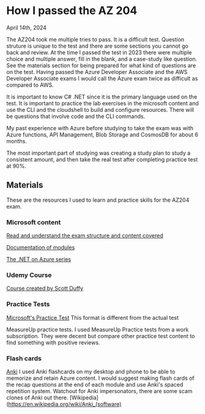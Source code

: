 # How I passed the AZ 204

April 14th, 2024

The AZ204 took me multiple tries to pass. It is a difficult test. Question struture is unique to the test and there are some sections you cannot go back and review. At the time I passed the test in 2023 there were multiple choice and multiple answer, fill in the blank, and a case-study like question. See the materials section for being prepared for what kind of questions are on the test. Having passed the Azure Developer Associate and the AWS Developer Associate exams I would call the Azure exam twice as difficult as compared to AWS.

It is important to know C# .NET since it is the primary language used on the test. It is important to practice the lab exercises in the microsoft content and use the CLI and the cloudshell to build and configure resources. There will be questions that involve code and the CLI commands.

My past experience with Azure before studying to take the exam was with Azure functions, API Management, Blob Storage and CosmosDB for about 6 months.

The most important part of studying was creating a study plan to study a consistent amount, and then take the real test after completing practice test at 90%.

## **Materials**

These are the resources I used to learn and practice skills for the AZ204 exam.

### **Microsoft content**

[Read and understand the exam structure and content covered](https://learn.microsoft.com/en-us/credentials/certifications/resources/study-guides/az-204)

[Documentation of modules](https://learn.microsoft.com/en-us/credentials/certifications/azure-developer/?practice-assessment-type=certification#certification-prepare-for-the-exam)

[The .NET on Azure series](https://www.youtube.com/watch?v=EzdqO6jX8u4&list=PLdo4fOcmZ0oVSBX3Lde8owu6dSgZLIXfu)

### **Udemy Course**

[Course created by Scott Duffy](https://www.udemy.com/course/70532-azure/)

### **Practice Tests**

[Microsoft's Practice Test](https://learn.microsoft.com/en-us/credentials/certifications/azure-developer/practice/assessment?assessment-type=practice&assessmentId=35&practice-assessment-type=certification&source=docs) This format is different from the actual test

MeasureUp practice tests. I used MeasureUp Practice tests from a work subscription. They were decent but compare other practice test content to find something with positive reviews.

### **Flash cards**

[Anki](https://apps.ankiweb.net/) I used Anki flashcards on my desktop and phone to be able to memorize and retain Azure content. I would suggest making flash cards of the recap questions at the end of each module and use Anki's spaced repetition system. Watchout for Anki impersonators, there are some scam clones of Anki out there. [Wikipedia](https://en.wikipedia.org/wiki/Anki_(software)

